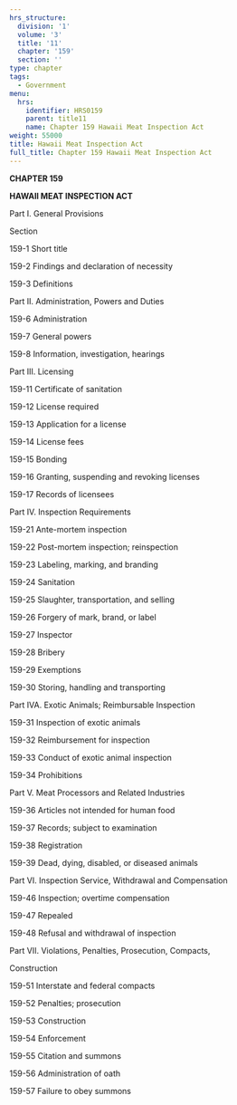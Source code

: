 ```yaml
---
hrs_structure:
  division: '1'
  volume: '3'
  title: '11'
  chapter: '159'
  section: ''
type: chapter
tags:
  - Government
menu:
  hrs:
    identifier: HRS0159
    parent: title11
    name: Chapter 159 Hawaii Meat Inspection Act
weight: 55000
title: Hawaii Meat Inspection Act
full_title: Chapter 159 Hawaii Meat Inspection Act
---
```

**CHAPTER 159**

**HAWAII MEAT INSPECTION ACT**

Part I. General Provisions

Section

159-1 Short title

159-2 Findings and declaration of necessity

159-3 Definitions

Part II. Administration, Powers and Duties

159-6 Administration

159-7 General powers

159-8 Information, investigation, hearings

Part III. Licensing

159-11 Certificate of sanitation

159-12 License required

159-13 Application for a license

159-14 License fees

159-15 Bonding

159-16 Granting, suspending and revoking licenses

159-17 Records of licensees

Part IV. Inspection Requirements

159-21 Ante-mortem inspection

159-22 Post-mortem inspection; reinspection

159-23 Labeling, marking, and branding

159-24 Sanitation

159-25 Slaughter, transportation, and selling

159-26 Forgery of mark, brand, or label

159-27 Inspector

159-28 Bribery

159-29 Exemptions

159-30 Storing, handling and transporting

Part IVA. Exotic Animals; Reimbursable Inspection

159-31 Inspection of exotic animals

159-32 Reimbursement for inspection

159-33 Conduct of exotic animal inspection

159-34 Prohibitions

Part V. Meat Processors and Related Industries

159-36 Articles not intended for human food

159-37 Records; subject to examination

159-38 Registration

159-39 Dead, dying, disabled, or diseased animals

Part VI. Inspection Service, Withdrawal and Compensation

159-46 Inspection; overtime compensation

159-47 Repealed

159-48 Refusal and withdrawal of inspection

Part VII. Violations, Penalties, Prosecution, Compacts,

Construction

159-51 Interstate and federal compacts

159-52 Penalties; prosecution

159-53 Construction

159-54 Enforcement

159-55 Citation and summons

159-56 Administration of oath

159-57 Failure to obey summons